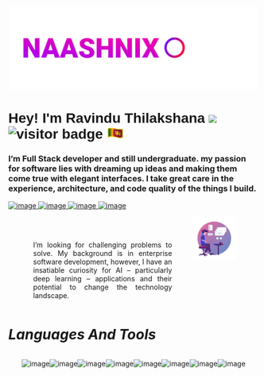 <center><img src="./assets/logo.gif" width="500px" /></center>


<font style="font-family: Helvetica, sans-serif;">

# **Hey! I'm Ravindu Thilakshana** <img src="https://media.giphy.com/media/hvRJCLFzcasrR4ia7z/giphy.gif" width="30px">  ![visitor badge](https://visitor-badge.glitch.me/badge?page_id=naashnix.naashnix) <img src="./assets/sl-flag.gif" width="35px">

</font>

 ### I’m Full Stack developer and still undergraduate. my passion for software lies with dreaming up ideas and making them come true with elegant interfaces. I take great care in the experience, architecture, and code quality of the things I build. 
 
 <a href="https://wa.me/message/VYIMCELYQL42M1"> 
 
 ![image](https://img.shields.io/badge/WhatsApp-25D366?style=for-the-badge&logo=whatsapp&logoColor=white) </a> <a href="https://t.me/naashnix"> ![image](https://img.shields.io/badge/Telegram-2CA5E0?style=for-the-badge&logo=telegram&logoColor=white) </a> <a href="mailto: naashnix@protonmail.com"> ![image](https://img.shields.io/badge/ProtonMail-8B89CC?style=for-the-badge&logo=protonmail&logoColor=white) </a> <a href="https://www.facebook.com/naashnix/"> ![image](https://img.shields.io/badge/Facebook-1877F2?style=for-the-badge&logo=facebook&logoColor=white) </a>

<section style="display:flex;">
<div style="width:80%; margin-left:50px;">
<p style="text-align: justify;">
<br>
<br>
I’m looking for challenging problems to solve. My background is in enterprise software development, however, I have an insatiable curiosity for AI – particularly deep learning – applications and their potential to change the technology landscape. 
</p>
</div>
<div style="width:50%;">
<img src="./assets/picture.png" width="50%" style="margin-left:40px">
</div>
</section>

# ***Languages And Tools***

<div style="display:flex; align-items: center; justify-content: center;">

![image](https://img.shields.io/badge/HTML5-E34F26?style=for-the-badge&logo=html5&logoColor=white)

![image](https://img.shields.io/badge/CSS3-1572B6?style=for-the-badge&logo=css3&logoColor=white)

![image](https://img.shields.io/badge/JavaScript-323330?style=for-the-badge&logo=javascript&logoColor=F7DF1E)

![image](https://img.shields.io/badge/Java-ED8B00?style=for-the-badge&logo=java&logoColor=white)

![image](https://img.shields.io/badge/Dart-0175C2?style=for-the-badge&logo=dart&logoColor=white)

![image](https://img.shields.io/badge/MySQL-005C84?style=for-the-badge&logo=mysql&logoColor=white)

![image](https://img.shields.io/badge/Hibernate-59666C?style=for-the-badge&logo=Hibernate&logoColor=white)

![image](https://img.shields.io/badge/Flutter-02569B?style=for-the-badge&logo=flutter&logoColor=white)
